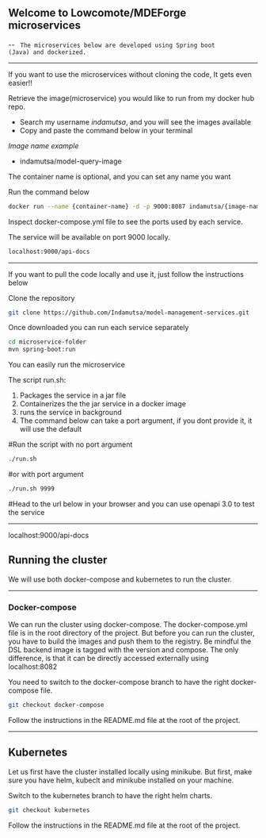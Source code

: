 ## Welcome to Lowcomote/MDEForge microservices

-- <code> The microservices below are developed using Spring boot (Java) and dockerized. </code>

---

If you want to use the microservices without cloning the code, It gets even easier!!

Retrieve the image(microservice) you would like to run from my docker hub repo.

- Search my username _indamutsa_, and you will see the images available
- Copy and paste the command below in your terminal

_Image name example_

- indamutsa/model-query-image

The container name is optional, and you can set any name you want

Run the command below

```sh
docker run --name {container-name} -d -p 9000:8087 indamutsa/{image-name}
```

Inspect docker-compose.yml file to see the ports used by each service.

The service will be available on port 9000 locally.

```sh
localhost:9000/api-docs
```

---

If you want to pull the code locally and use it, just follow the instructions below

Clone the repository

```sh
git clone https://github.com/Indamutsa/model-management-services.git
```

Once downloaded you can run each service separately

```sh
cd microservice-folder
mvn spring-boot:run
```

You can easily run the microservice

The script run.sh:

1. Packages the service in a jar file
2. Containerizes the the jar service in a docker image
3. runs the service in background
4. The command below can take a port argument, if you dont provide it, it will use the default

#Run the script with no port argument

```sh
./run.sh
```

#or with port argument

```sh
./run.sh 9999
```

#Head to the url below in your browser and you can use openapi 3.0 to test the service

---

localhost:9000/api-docs

## Running the cluster

We will use both docker-compose and kubernetes to run the cluster.

---

### Docker-compose

We can run the cluster using docker-compose. The docker-compose.yml file is in the root directory of the project.
But before you can run the cluster, you have to build the images and push them to the registry.
Be mindful the DSL backend image is tagged with the version and compose. The only difference, is that it can be directly accessed externally using localhost:8082

You need to switch to the docker-compose branch to have the right docker-compose file.

```sh
git checkout docker-compose
```

Follow the instructions in the README.md file at the root of the project.

---

## Kubernetes

Let us first have the cluster installed locally using minikube.
But first, make sure you have helm, kubeclt and minikube installed on your machine.

Switch to the kubernetes branch to have the right helm charts.

```sh
git checkout kubernetes
```

Follow the instructions in the README.md file at the root of the project.

